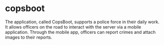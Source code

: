 # copsboot

The application, called CopsBoot, supports a police force in their daily work. It allows officers on the road to interact with the server via a mobile application. Through the mobile app, officers can report crimes and attach images to their reports.
